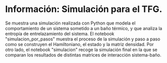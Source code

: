 # Información: Simulación para el TFG.
Se muestra una simulación realizada con Python que modela el comportamiento de un sistema sometido a un baño térmico, y que analiza la entropía de entrelazamiento del sistema. El notebook "simulacion_por_pasos" muestra el proceso de la simulación y paso a paso como se construyen el Hamiltoniano, el estado y la matriz densidad. Por otro lado, el notebook "simulacion" recoge la simulación final en la que se comparan los resultados de distintas matrices de interacción sistema-baño.
